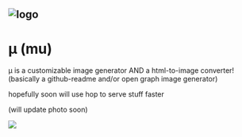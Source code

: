 ![logo](./public/favicon.ico)
---

# μ (mu)

μ is a customizable image generator AND a html-to-image converter!
(basically a github-readme and/or open graph image generator)

hopefully soon will use hop to serve stuff faster

(will update photo soon)

![](https://u-sigma.vercel.app/api/hello?dark=true&header=μ%20(mu)&desc=Easy%20open%20graph.&background=https://external-content.duckduckgo.com/iu/?u=http%3A%2F%2Funblast.com%2Fwp-content%2Fuploads%2F2018%2F08%2FGradient-Mesh-17.jpg)